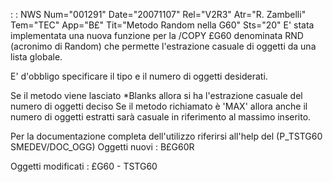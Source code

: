  :  : NWS Num="001291" Date="20071107" Rel="V2R3" Atr="R. Zambelli" Tem="TEC" App="B£" Tit="Metodo Random nella G60" Sts="20"
E' stata implementata una nuova funzione per la /COPY £G60 denominata RND (acronimo di Random) che
permette l'estrazione casuale di oggetti da una lista globale.

E' d'obbligo specificare il tipo e il numero di oggetti desiderati.

Se il metodo viene lasciato \*Blanks allora si ha l'estrazione casuale del numero di oggetti deciso
Se il metodo richiamato è 'MAX' allora anche il numero di oggetti estratti sarà casuale in riferimento al massimo inserito.

Per la documentazione completa dell'utilizzo riferirsi all'help del (P_TSTG60  SMEDEV/DOC_OGG) 
Oggetti nuovi : 
B£G60R

Oggetti modificati : 
£G60 - TSTG60


